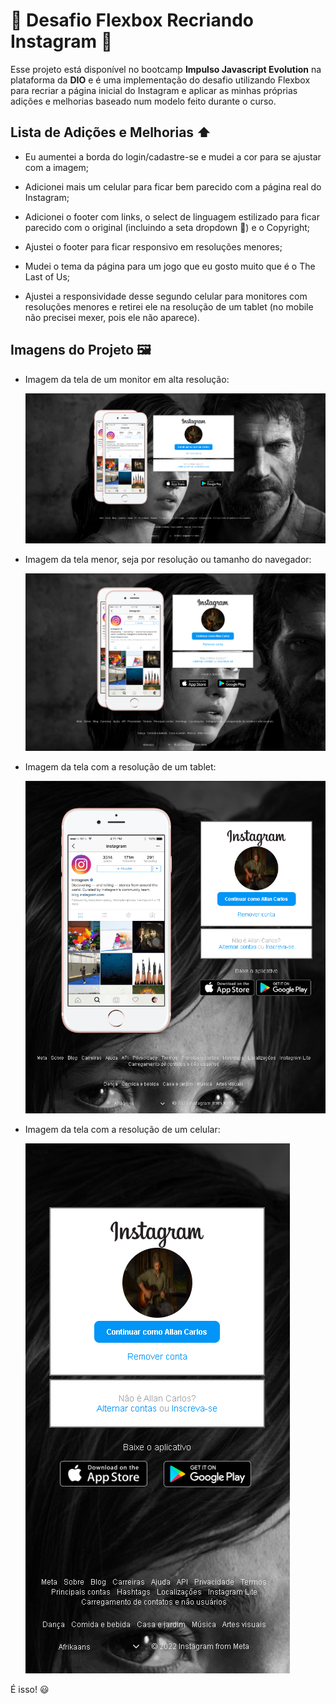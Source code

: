 # 🚀 Desafio Flexbox Recriando Instagram 🚀

Esse projeto está disponível no bootcamp **Impulso Javascript Evolution** na plataforma da **DIO** e é uma implementação do desafio utilizando Flexbox para recriar a página inicial do Instagram e aplicar as minhas próprias adições e melhorias baseado num modelo feito durante o curso.

## Lista de Adições e Melhorias ⬆️

 - Eu aumentei a borda do login/cadastre-se e mudei a cor para se ajustar com a imagem;

 - Adicionei mais um celular para ficar bem parecido com a página real do Instagram;

 - Adicionei o footer com links, o select de linguagem estilizado para ficar parecido com o original (incluindo a seta dropdown 🔽) e o Copyright;

  - Ajustei o footer para ficar responsivo em resoluções menores;

 - Mudei o tema da página para um jogo que eu gosto muito que é o The Last of Us;

 - Ajustei a responsividade desse segundo celular para monitores com resoluções menores e retirei ele na resolução de um tablet (no mobile não precisei mexer, pois ele não aparece).

## Imagens do Projeto 🖼️

- Imagem da tela de um monitor em alta resolução: 

  ![Tela resolução principal](./img/prints/main.png)

- Imagem da tela menor, seja por resolução ou tamanho do navegador:
 
  ![Tela resolução menor](./img/prints/main-2.png)

- Imagem da tela com a resolução de um tablet:

  ![Tela resolução tablet](./img/prints/tablet.png)

- Imagem da tela com a resolução de um celular: 

  ![Tela resolução celular](./img/prints/celular.png)

É isso! 😃


